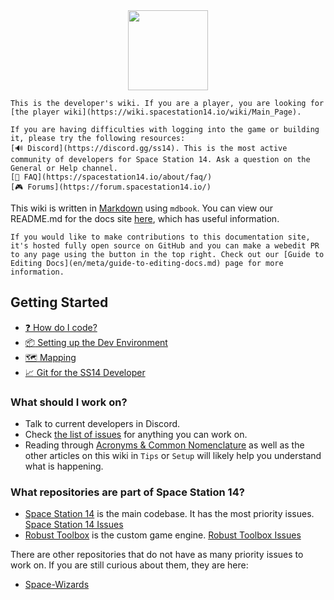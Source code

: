 <img src="en/assets/misc/icon-trans.svg" width=128 style="margin-left:auto;margin-right:auto;display:block"/>

```admonish warning "Players beware"
This is the developer's wiki. If you are a player, you are looking for [the player wiki](https://wiki.spacestation14.io/wiki/Main_Page).
```

```admonish question "Technical Issues"
If you are having difficulties with logging into the game or building it, please try the following resources:
[🔊 Discord](https://discord.gg/ss14). This is the most active community of developers for Space Station 14. Ask a question on the General or Help channel.
[📲 FAQ](https://spacestation14.io/about/faq/)
[🎮 Forums](https://forum.spacestation14.io/)
```

This wiki is written in [Markdown](https://docs.requarks.io/en/editors/markdown) using `mdbook`. You can view our README.md for the docs site [here](https://github.com/space-wizards/docs/blob/master/README.md), which has useful information.

```admonish info "Making contributions"
If you would like to make contributions to this documentation site, it's hosted fully open source on GitHub and you can make a webedit PR to any page using the button in the top right. Check out our [Guide to Editing Docs](en/meta/guide-to-editing-docs.md) page for more information.
```

## Getting Started

- [:question: How do I code?](en/general-development/setup/howdoicode.md)
- [:package: Setting up the Dev Environment](en/general-development/setup/setting-up-a-development-environment.md)
- [:world_map: Mapping](en/space-station-14/mapping.md)
- [:chart_with_upwards_trend: Git for the SS14 Developer](en/general-development/setup/git-for-the-ss14-developer.md)

### What should I work on?

* Talk to current developers in Discord.
* Check [the list of issues](https://github.com/space-wizards/space-station-14/issues?q=is%3Aissue+is%3Aopen+sort%3Aupdated-desc) for anything you can work on.
* Reading through [Acronyms & Common Nomenclature](en/general-development/codebase-info/acronyms-and-nomenclature.md) as well as the other articles on this wiki in `Tips` or `Setup` will likely help you understand what is happening.

### What repositories are part of Space Station 14?
* [Space Station 14](https://github.com/space-wizards/space-station-14) is the main codebase. It has the most priority issues. [Space Station 14 Issues](https://github.com/space-wizards/space-station-14/issues)
* [Robust Toolbox](https://github.com/space-wizards/RobustToolbox) is the custom game engine. [Robust Toolbox Issues](https://github.com/space-wizards/RobustToolbox/issues)

There are other repositories that do not have as many priority issues to work on. If you are still curious about them, they are here:
- [Space-Wizards](https://github.com/space-wizards) 
